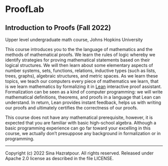 # ProofLab

## Introduction to Proofs (Fall 2022)
Upper level undergraduate math course, Johns Hopkins University



This course introduces you to the the language of mathematics and the methods of mathematical proofs. We learn the rules of logic whereby we identify strategies for proving mathematical statements based on their logical structures. We will then learn about some elementary aspects of number systems, sets, functions, relations, inductive types (such as lists, trees, graphs), algebraic structures, and metric spaces. As we learn these topics, we teach our computers every piece of mathematics we learn, that is we learn mathematics by formalizing it in [Lean](https://leanprover.github.io) interactive proof assistant. Formalization can be seen as a kind of computer programming: we will write mathematical definitions, theorems, and proofs in a language that Lean can understand. In return, Lean provides instant feedback, helps us with writing our proofs and ultimately certifies the correctness of our proofs.

This course does not have any mathematical prerequisite, however, it is expected that you are familiar with basic high-school algebra. Although a basic programming experience can go far toward your excelling in this course, we actually don’t presuppose any background in formalization or in programming.

---
Copyright (c) 2022 Sina Hazratpour. All rights reserved.
Released under Apache 2.0 license as described in the file LICENSE.
